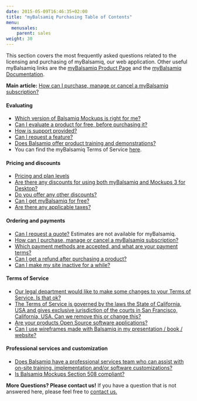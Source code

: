 ```yaml
---
date: 2015-05-09T16:46:35+02:00
title: "myBalsamiq Purchasing Table of Contents"
menu:
  menusales:
    parent: sales
weight: 30
---
```


This section covers the most frequently asked questions related to the licensing and purchasing of myBalsamiq, our web application. Other useful myBalsamiq links are the [myBalsamiq Product Page](https://balsamiq.com/products/mockups/mybalsamiq) and the [myBalsamiq Documentation](https://docs.balsamiq.com/mybalsamiq/).

**Main article:** [How can I purchase, manage or cancel a myBalsamiq subscription?](/sales/mybsubscriptions/)

#### Evaluating

*   [Which version of Balsamiq Mockups is right for me?](https://balsamiq.com/products/compare/)
*   [Can I evaluate a product for free, before purchasing it?](/sales/evaluate/)
*   [How is support provided?](/sales/support/)
*   [Can I request a feature?](/sales/requestfeature/)
*   [Does Balsamiq offer product training and demonstrations?](/sales/training/)
*   You can find the myBalsamiq Terms of Service [here](https://balsamiq.com/eulas).

#### Pricing and discounts

*   [Pricing and plan levels](https://balsamiq.com/buy/?p=myb)
*   [Are there any discounts for using both myBalsamiq and Mockups 3 for Desktop?](http://support.balsamiq.com/customer/portal/articles/232919#savings)
*   [Do you offer any other discounts?](/sales/discounts/)
*   [Can I get myBalsamiq for free?](https://balsamiq.com/free)
*   [Are there any applicable taxes?](/sales/taxes/)

#### Ordering and payments

*   [Can I request a quote?](/sales/quote/) Estimates are not available for myBalsamiq.
*   [How can I purchase, manage or cancel a myBalsamiq subscription?](/sales/mybsubscriptions/)
*   [Which payment methods are accepted, and what are your payment terms?](/sales/paymentmethods/#subscriptions)
*   [Can I get a refund after purchasing a product?](/sales/refunds/)
*   [Can I make my site inactive for a while?](/sales/hibernate/)

#### Terms of Service

*   [Our legal department would like to make some changes to your Terms of Service. Is that ok?](/sales/customeula/)
*   [The Terms of Service is governed by the laws the State of California, USA and gives exclusive jurisdiction of the courts in San Francisco, California, USA. Can we remove this or change this?](/sales/jurisdiction/)
*   [Are your products Open Source software applications?](/sales/opensource/)
*   [Can I use wireframes made with Balsamiq in my presentation / book / website?](/sales/ipownership/)

#### Professional services and customization

*   [Does Balsamiq have a professional services team who can assist with on-site training, implementation and/or software customizations?](/sales/consulting/)
*   [Is Balsamiq Mockups Section 508 compliant?](/sales/508/)

​**More Questions? Please contact us!** If you have a question that is not answered here, please feel free to [contact us.](mailto:sales@balsamiq.com?subject=I%20have%20questions%20about%20purchasing%20myBalsamiq)